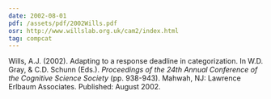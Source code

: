 ```yaml
---
date: 2002-08-01
pdf: /assets/pdf/2002Wills.pdf
osr: http://www.willslab.org.uk/cam2/index.html
tag: compcat
---
```


Wills, A.J. (2002). Adapting to a response deadline in categorization. In W.D. Gray, & C.D. Schunn (Eds.). _Proceedings of the 24th Annual Conference of the Cognitive Science Society_ (pp. 938-943). Mahwah, NJ: Lawrence Erlbaum Associates. Published: August 2002.

